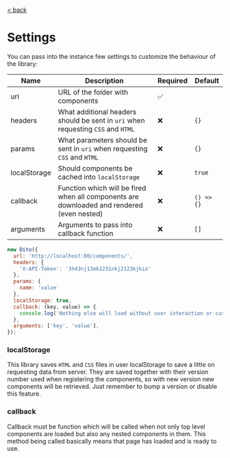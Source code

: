 [< back](../README.md)
# Settings
You can pass into the instance few settings to customize the behaviour of the library:

| Name         | Description                                                                                | Required | Default    |
|--------------|--------------------------------------------------------------------------------------------|----------|------------|
| url          | URL of the folder with components                                                          | ✅        |            |
| headers      | What additional headers should be sent in `uri` when requesting `CSS` and `HTML`           | ❌        | `{}`       |
| params       | What parameters should be sent in `uri` when requesting `CSS` and `HTML`                   | ❌        | `{}`       |
| localStorage | Should components be cached into `localStorage`                                            | ❌        | `true`     |
| callback     | Function which will be fired when all components are downloaded and rendered (even nested) | ❌        | `() => {}` |
| arguments    | Arguments to pass into callback function                                                   | ❌        | `[]`       |

```js
new Dito({
  url: 'http://localhost:80/components/',
  headers: {
    'X-API-Token': '3h43nj13mk1231nkj2123kjkio'
  },
  params: {
    name: 'value'
  },
  localStorage: true,
  callback: (key, value) => {
    console.log('Nothing else will load without user interaction or custom timeout!');
  },
  arguments: ['key', 'value'],
});
```
### localStorage
This library saves `HTML` and `CSS` files in user localStorage to save a little on requesting data from server. 
They are saved together with their version number used when registering the components, so with new version new 
components will be retrieved. Just remember to bump a version or disable this feature. 
### callback
Callback must be function which will be called when not only top level components are loaded but also any nested 
components in them. This method being called basically means that page has loaded and is ready to use.
